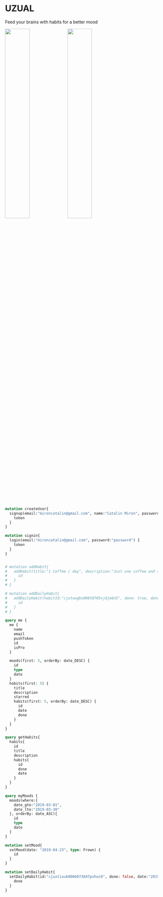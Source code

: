 # UZUAL
Feed your brains with habits for a better mood

<p>
<img src="https://user-images.githubusercontent.com/2805320/56954905-4dde3d00-6b40-11e9-9cd7-f46cefb4fcea.PNG" width="40%" />
<img src="https://user-images.githubusercontent.com/2805320/56954904-4dde3d00-6b40-11e9-9fd2-7139bf412ddd.PNG" width="40%" />
</p>


```graphql
mutation createUser{
  signup(email:"mironcatalin@gmail.com", name:"Catalin Miron", password:"password") {
    token
  }
}

mutation signin{
  login(email:"mironcatalin@gmail.com", password:"password") {
    token
  }
}


# mutation addHabit{
#   addHabit(title:"1 Coffee / day", description:"Just one coffee and see how it feels"){
#     id
#   }
# }

# mutation addDailyHabit{
#   addDailyHabit(habitId:"cjutuwgbu000t0765vjdje6n5", done: true, date: "2019-04-09"){
#     id
#   }
# }

query me {
  me {
    name
    email
    pushToken
    id
    isPro
  }

  moods(first: 5, orderBy: date_DESC) {
    id
    type
    date
  }
  habits(first: 5) {
    title
    description
    starred
    habits(first: 5, orderBy: date_DESC) {
      id
      date
      done
    }
  }
}

query getHabits{
  habits{
    id
    title
    description
    habits{
      id
      done
      date
    }
  }
}

query myMoods {
  moods(where:{
    date_gte:"2019-03-01",
    date_lte:"2019-03-30"
  }, orderBy: date_ASC){
    id
    type
    date
  }
}

mutation setMood{
  setMood(date: "2019-04-23", type: Frown) {
    id
  }
}

mutation setDailyHabit{
  setDailyHabit(id:"cjuxtixuk0066073847pvhos9", done: false, date:"2019-04-01") {
    done
  }
}
```
